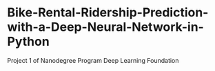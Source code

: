 # Bike-Rental-Ridership-Prediction-with-a-Deep-Neural-Network-in-Python
Project 1 of Nanodegree Program Deep Learning Foundation
